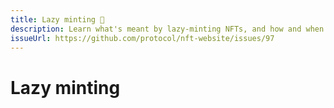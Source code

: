 ```yaml
---
title: Lazy minting 🚧
description: Learn what's meant by lazy-minting NFTs, and how and when to do it.
issueUrl: https://github.com/protocol/nft-website/issues/97
---
```

 # Lazy minting

<ContentStatus />
